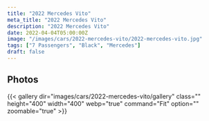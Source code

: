 ```yaml
---
title: "2022 Mercedes Vito"
meta_title: "2022 Mercedes Vito"
description: "2022 Mercedes Vito"
date: 2022-04-04T05:00:00Z
image: "/images/cars/2022-mercedes-vito/2022-mercedes-vito.jpg"
tags: ["7 Passengers", "Black", "Mercedes"]
draft: false
---
```


## Photos
{{< gallery dir="images/cars/2022-mercedes-vito/gallery" class="" height="400" width="400" webp="true" command="Fit" option="" zoomable="true" >}}
